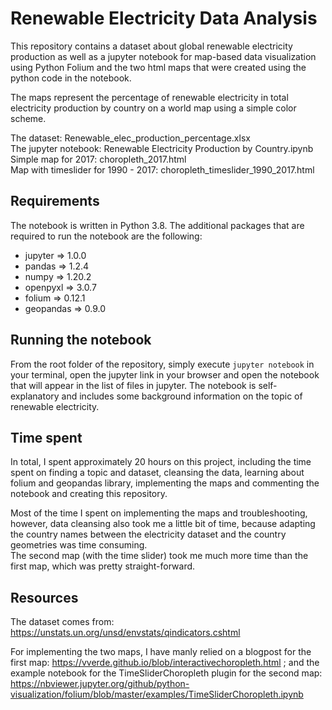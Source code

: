 # Renewable Electricity Data Analysis
This repository contains a dataset about global renewable electricity production as well as a jupyter notebook for map-based data visualization using Python Folium and the two html maps that were created using the python code in the notebook.

The maps represent the percentage of renewable electricity in total electricity production by country on a world map using a simple color scheme.

The dataset: Renewable_elec_production_percentage.xlsx  
The jupyter notebook: Renewable Electricity Production by Country.ipynb  
Simple map for 2017: choropleth_2017.html  
Map with timeslider for 1990 - 2017: choropleth_timeslider_1990_2017.html  

## Requirements 
The notebook is written in Python 3.8. The additional packages that are required to run the notebook are the following:
- jupyter => 1.0.0
- pandas => 1.2.4
- numpy => 1.20.2
- openpyxl => 3.0.7
- folium => 0.12.1
- geopandas => 0.9.0

## Running the notebook
From the root folder of the repository, simply execute ```jupyter notebook``` in your terminal, open the jupyter link in your browser and open the notebook that will appear in the list of files in jupyter. The notebook is self-explanatory and includes some background information on the topic of renewable electricity. 

## Time spent 
In total, I spent approximately 20 hours on this project, including the time spent on finding a topic and dataset, cleansing the data, learning about folium and geopandas library, implementing the maps and commenting the notebook and creating this repository. 

Most of the time I spent on implementing the maps and troubleshooting, however, data cleansing also took me a little bit of time, because adapting the country names between the electricity dataset and the country geometries was time consuming.  
The second map (with the time slider) took me much more time than the first map, which was pretty straight-forward. 

## Resources
The dataset comes from: https://unstats.un.org/unsd/envstats/qindicators.cshtml

For implementing the two maps, I have manly relied on a blogpost for the first map: https://vverde.github.io/blob/interactivechoropleth.html ; and the example notebook for the TimeSliderChoropleth plugin for the second map: https://nbviewer.jupyter.org/github/python-visualization/folium/blob/master/examples/TimeSliderChoropleth.ipynb
